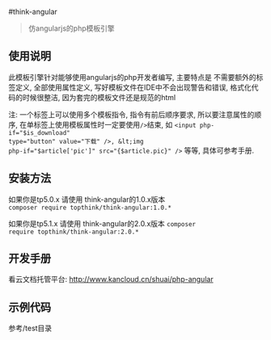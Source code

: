 
#think-angular

> 仿angularjs的php模板引擎

## 使用说明

此模板引擎针对能够使用angularjs的php开发者编写, 主要特点是 不需要额外的标签定义, 全部使用属性定义, 写好模板文件在IDE中不会出现警告和错误, 格式化代码的时候很整洁, 因为套完的模板文件还是规范的html

注: 一个标签上可以使用多个模板指令, 指令有前后顺序要求, 所以要注意属性的顺序, 在单标签上使用模板属性时一定要使用<code>/></code>结束, 如 <code>&lt;input php-if="$is_download" type="button" value="下载" />, &lt;img php-if="$article['pic']" src="{&dollar;article.pic}" /></code> 等等, 具体可参考手册.  

## 安装方法
如果你是tp5.0.x 请使用 think-angular的1.0.x版本  
<code>composer require topthink/think-angular:1.0.*</code>  

如果你是tp5.1.x 请使用 think-angular的2.0.x版本
<code>composer require topthink/think-angular:2.0.*</code>  

## 开发手册
看云文档托管平台: http://www.kancloud.cn/shuai/php-angular

## 示例代码
参考/test目录 